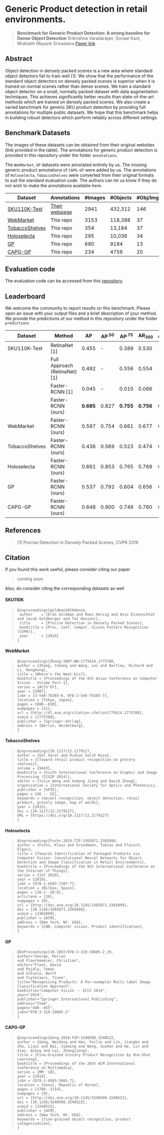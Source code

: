 # Generic Product detection in retail environments.

> **Benchmark for Generic Product Detection: A strong baseline for Dense Object Detection**
> Srikrishna Varadarajan, Sonaal Kant, Muktabh Mayank Srivastava
> [Paper link](coming.soon)

## Abstract
Object detection in densely packed scenes is a new area where standard object detectors fail to train well [1].  We show that the performance of the standard object detectors on densely packed scenes is superior when it is trained on normal scenes rather than dense scenes.  We train a standard object detector on a small, normally packed dataset with data augmentation techniques.  This achieves significantly better results than state-of-the-art methods which are trained on densely packed scenes. We also create a varied benchmark for generic SKU product detection by providing full annotations for multiple public datasets. We hope that this benchmark helps in building robust detectors which perform reliably across different settings.



## Benchmark Datasets

The images of these datasets can be obtained from their original websites (link provided in the table). The annotations for generic product detection is provided in this repository under the folder `annotations`. 

The `WebMarket`, `GP` datasets were annotated entirely by us. The missing generic product annotations of `CAPG-GP` were added by us. The annotations of `Holoselecta`, `TobaccoShelves` were converted from their original formats to suit the standard evaluation code. The authors can let us know if they do not wish to make the annotations available here.

| Dataset                                                      | Annotations                                               | #Images | #Objects | #Obj/Img |
| ------------------------------------------------------------ | --------------------------------------------------------- | ------- | -------- | -------- |
| [SKU110K-Test](https://github.com/eg4000/SKU110K_CVPR19)     | [Their webpage](https://github.com/eg4000/SKU110K_CVPR19) | 2941    | 432,312  | 146      |
| [WebMarket](http://yuhang.rsise.anu.edu.au/)                 | This repo                                                 | 3153    | 118,388  | 37       |
| [TobaccoShelves](https://github.com/gulvarol/grocerydataset) | This repo                                                 | 354     | 13,184   | 37       |
| [Holoselecta](https://www.autoidlabs.ch/ai-support/holoselecta/) | This repo                                             | 295     | 10,036   | 34       |
| [GP](https://sites.google.com/view/mariangeorge/datasets)    | This repo                                                 | 680     | 9184     | 13       |
| [CAPG-GP](http://zju-capg.org/capg-gp.html)                  | This repo                                                 | 234     | 4756     | 20       |



## Evaluation code

The evaluation code can be accessed from this [repository](https://github.com/skrish13/SKU110K-evaluation).



## Leaderboard

We welcome the community to report results on this benchmark. Please open an issue with your output files and a brief description of your method. We provide the predictions of our method in this repository under the folder `predictions`

| Dataset        | Method                        | AP        | AP<sup>$.50$</sup> | AP<sup>$.75$</sup> | AR<sub>$300$</sub> | AR<sup>$.50$</sup><sub>$300$</sub> |
| -------------- | ----------------------------- | --------- | ------------------ | ------------------ | ------------------ | ---------------------------------- |
| SKU110K-Test   | RetinaNet [1]                 | 0.455     | -                  | 0.389              | 0.530              | -                                  |
|                | Full Approach (RetinaNet) [1] | 0.492     | -                  | 0.556              | 0.554              | -                                  |
|                | Faster-RCNN [1]               | 0.045     | -                  | 0.010              | 0.066              | -                                  |
|                | Faster-RCNN (ours)            | **0.685** | 0.827              | **0.755**          | **0.756**          | 0.855                              |
| WebMarket      | Faster-RCNN (ours)            | 0.597     | 0.754              | 0.661              | 0.677              | 0.785                              |
| TobaccoShelves | Faster-RCNN (ours)            | 0.436     | 0.569              | 0.523              | 0.474              | 0.576                              |
| Holoselecta    | Faster-RCNN (ours)            | 0.661     | 0.853              | 0.765              | 0.769              | 0.905                              |
| GP             | Faster-RCNN (ours)            | 0.537     | 0.792              | 0.604              | 0.656              | 0.879                              |
| CAPG-GP        | Faster-RCNN (ours)            | 0.648     | 0.900              | 0.749              | 0.760              | 0.955                              |



## References

>  [1] Precise Detection in Densely Packed Scenes, CVPR 2019



## Citation

If you found this work useful, please consider citing our paper

> coming soon

Also, do consider citing the corresponding datasets as well

#### SKU110K

> ```
> @inproceedings{goldman2019dense,
>  author    = {Eran Goldman and Roei Herzig and Aviv Eisenschtat and Jacob Goldberger and Tal Hassner},
>  title     = {Precise Detection in Densely Packed Scenes},
>  booktitle = {Proc. Conf. Comput. Vision Pattern Recognition (CVPR)},
>  year      = {2019}
> }
> ```
> 

#### WebMarket

>```
>@inproceedings{Zhang:2007:WW:1775614.1775708,
> author = {Zhang, Yuhang and Wang, Lei and Hartley, Richard and Li, Hongdong},
> title = {Where's the Weet-bix?},
> booktitle = {Proceedings of the 8th Asian Conference on Computer Vision - Volume Part I},
> series = {ACCV'07},
> year = {2007},
> isbn = {3-540-76385-6, 978-3-540-76385-7},
> location = {Tokyo, Japan},
> pages = {800--810},
> numpages = {11},
> url = {http://dl.acm.org/citation.cfm?id=1775614.1775708},
> acmid = {1775708},
> publisher = {Springer-Verlag},
> address = {Berlin, Heidelberg},
>}
>```

#### TobaccoShelves
>```
> @inproceedings{10.1117/12.2179127,
> author = {Gül Varol and Rıdvan Salih Kuzu},
> title = {{Toward retail product recognition on grocery shelves}},
> volume = {9443},
> booktitle = {Sixth International Conference on Graphic and Image Processing (ICGIP 2014)},
> editor = {Yulin Wang and Xudong Jiang and David Zhang},
> organization = {International Society for Optics and Photonics},
> publisher = {SPIE},
> pages = {46 -- 52},
> keywords = {object recognition, object detection, retail product, grocery image, bag of words},
> year = {2015},
> doi = {10.1117/12.2179127},
> URL = {https://doi.org/10.1117/12.2179127}
> }
>```
#### Holoselecta

>```
>@inproceedings{Fuchs:2019:TIP:3365871.3365899,
> author = {Fuchs, Klaus and Grundmann, Tobias and Fleisch, Elgar},
> title = {Towards Identification of Packaged Products via Computer Vision: Convolutional Neural Networks for Object Detection and Image Classification in Retail Environments},
> booktitle = {Proceedings of the 9th International Conference on the Internet of Things},
> series = {IoT 2019},
> year = {2019},
> isbn = {978-1-4503-7207-7},
> location = {Bilbao, Spain},
> pages = {26:1--26:8},
> articleno = {26},
> numpages = {8},
> url = {http://doi.acm.org/10.1145/3365871.3365899},
> doi = {10.1145/3365871.3365899},
> acmid = {3365899},
> publisher = {ACM},
> address = {New York, NY, USA},
> keywords = {CNN, Computer vision, Product identification},
>} 
>```

#### GP
>```
>@InProceedings{10.1007/978-3-319-10605-2_29,
>author="George, Marian
>and Floerkemeier, Christian",
>editor="Fleet, David
>and Pajdla, Tomas
>and Schiele, Bernt
>and Tuytelaars, Tinne",
>title="Recognizing Products: A Per-exemplar Multi-label Image Classification Approach",
>booktitle="Computer Vision -- ECCV 2014",
>year="2014",
>publisher="Springer International Publishing",
>address="Cham",
>pages="440--455",
>isbn="978-3-319-10605-2"
>}
>```
#### CAPG-GP

>```
>@inproceedings{Geng:2018:FGP:3240508.3240522,
> author = {Geng, Weidong and Han, Feilin and Lin, Jiangke and Zhu, Liuyi and Bai, Jieming and Wang, Suzhen and He, Lin and Xiao, Qiang and Lai, Zhangjiong},
> title = {Fine-Grained Grocery Product Recognition by One-Shot Learning},
> booktitle = {Proceedings of the 26th ACM International Conference on Multimedia},
> series = {MM '18},
> year = {2018},
> isbn = {978-1-4503-5665-7},
> location = {Seoul, Republic of Korea},
> pages = {1706--1714},
> numpages = {9},
> url = {http://doi.acm.org/10.1145/3240508.3240522},
> doi = {10.1145/3240508.3240522},
> acmid = {3240522},
> publisher = {ACM},
> address = {New York, NY, USA},
> keywords = {fine-grained object recognition, product categorization},
>} 
>```

